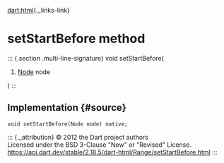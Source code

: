 [dart:html](../../dart-html/dart-html-library){._links-link}

setStartBefore method
=====================

::: {.section .multi-line-signature}
void setStartBefore(

1.  [Node](../node-class) node

)
:::

Implementation {#source}
--------------

``` {.language-dart data-language="dart"}
void setStartBefore(Node node) native;
```

::: {._attribution}
© 2012 the Dart project authors\
Licensed under the BSD 3-Clause \"New\" or \"Revised\" License.\
<https://api.dart.dev/stable/2.18.5/dart-html/Range/setStartBefore.html>
:::
